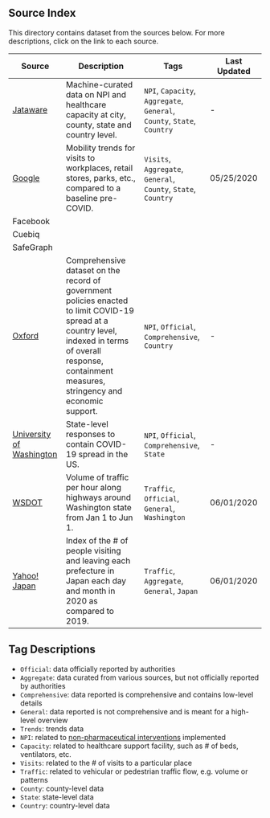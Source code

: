 ## Source Index
This directory contains dataset from the sources below. For more descriptions, click on the link to each source.

| Source | Description | Tags | Last Updated |
|-|-|-|-|
| [Jataware](https://github.com/jataware/covid-19-data) | Machine-curated data on NPI and healthcare capacity at city, county, state and country level. | `NPI`, `Capacity`, `Aggregate`, `General`, `County`, `State`, `Country` | - |
| [Google](https://www.google.com/covid19/mobility/) | Mobility trends for visits to workplaces, retail stores, parks, etc., compared to a baseline pre-COVID. | `Visits`, `Aggregate`, `General`, `County`, `State`, `Country` | 05/25/2020 |
| Facebook |  |  |  |
| Cuebiq |  |  |  |
| SafeGraph |  |  |  |
| [Oxford](https://github.com/OxCGRT/covid-policy-tracker) | Comprehensive dataset on the record of government policies enacted to limit COVID-19 spread at a country level, indexed in terms of overall response, containment measures, stringency and economic support. | `NPI`, `Official`, `Comprehensive`, `Country` | - |
| [University of Washington](https://github.com/COVID19StatePolicy/SocialDistancing) | State-level responses to contain COVID-19 spread in the US. | `NPI`, `Official`, `Comprehensive`, `State` | - |
| [WSDOT](https://tracflow.wsdot.wa.gov/contourdata/brainscan) | Volume of traffic per hour along highways around Washington state from Jan 1 to Jun 1. | `Traffic`, `Official`, `General`, `Washington` | 06/01/2020 |
| [Yahoo! Japan](https://ds.yahoo.co.jp/report/) | Index of the # of people visiting and leaving each prefecture in Japan each day and month in 2020 as compared to 2019. | `Traffic`, `Aggregate`, `General`, `Japan` | 06/01/2020 |

## Tag Descriptions
- `Official`: data officially reported by authorities
- `Aggregate`: data curated from various sources, but not officially reported by authorities
- `Comprehensive`: data reported is comprehensive and contains low-level details
- `General`: data reported is not comprehensive and is meant for a high-level overview
- `Trends`: trends data
- `NPI`: related to [non-pharmaceutical interventions](https://www.cdc.gov/nonpharmaceutical-interventions/index.html) implemented
- `Capacity`: related to healthcare support facility, such as # of beds, ventilators, etc.
- `Visits`: related to the # of visits to a particular place
- `Traffic`: related to vehicular or pedestrian traffic flow, e.g. volume or patterns
- `County`: county-level data
- `State`: state-level data
- `Country`: country-level data
